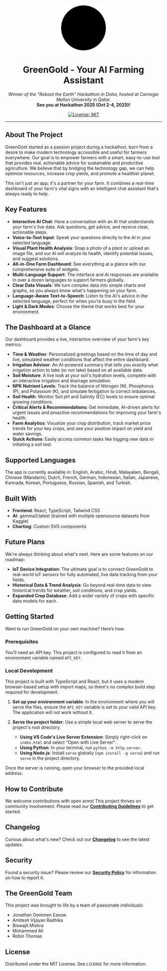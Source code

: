 <p align="center">
  <img src="./assets/logo.svg" alt="GreenGold Logo" width="150">
</p>
<h1 align="center">GreenGold - Your AI Farming Assistant</h1>

<p align="center">
  <em>Winner of the "Reboot the Earth" Hackathon in Doha, hosted at Carnegie Mellon University in Qatar.</em>
  <br>
  <strong>See you at Hackathon 2025 (Oct 2-4, 2025)!</strong>
</p>

<p align="center">
  <a href="https://opensource.org/licenses/MIT">
    <img src="https://img.shields.io/badge/License-MIT-yellow.svg" alt="License: MIT">
  </a>
</p>

---

## About The Project

GreenGold started as a passion project during a hackathon, born from a desire to make modern technology accessible and useful for farmers everywhere. Our goal is to empower farmers with a smart, easy-to-use tool that provides real, actionable advice for sustainable and productive agriculture. We believe that by bridging the technology gap, we can help optimize resources, increase crop yields, and promote a healthier planet.

This isn't just an app; it's a partner for your farm. It combines a real-time dashboard of your farm's vital signs with an intelligent chat assistant that's always ready to help.

## Key Features

-   **Interactive AI Chat**: Have a conversation with an AI that understands your farm's live data. Ask questions, get advice, and receive clear, actionable steps.
-   **Voice-to-Text Input**: Speak your questions directly to the AI in your selected language.
-   **Visual Plant Health Analysis**: Snap a photo of a plant or upload an image file, and our AI will analyze its health, identify potential issues, and suggest solutions.
-   **All-in-One Farm Dashboard**: See everything at a glance with our comprehensive suite of widgets.
-   **Multi-Language Support**: The interface and AI responses are available in over a dozen languages to support farmers globally.
-   **Clear Data Visuals**: We turn complex data into simple charts and graphs, so you always know what's happening on your farm.
-   **Language-Aware Text-to-Speech**: Listen to the AI's advice in the selected language, perfect for when you're busy in the field.
-   **Light & Dark Modes**: Choose the theme that works best for your environment.

## The Dashboard at a Glance

Our dashboard provides a live, interactive overview of your farm's key metrics:

-   **Time & Weather**: Personalized greetings based on the time of day and live, simulated weather conditions that affect the entire dashboard.
-   **Irrigation Advisor**: An AI-powered summary that tells you exactly what irrigation action to take (or not take) based on all available data.
-   **Soil Moisture**: A live look at your soil's hydration levels, complete with an interactive irrigation and drainage simulation.
-   **NPK Nutrient Levels**: Track the balance of Nitrogen (N), Phosphorus (P), and Potassium (K), and simulate fertigation to correct imbalances.
-   **Soil Health**: Monitor Soil pH and Salinity (EC) levels to ensure optimal growing conditions.
-   **Critical Alerts & Recommendations**: Get immediate, AI-driven alerts for urgent issues and proactive recommendations for improving your farm's health.
-   **Farm Analytics**: Visualize your crop distribution, track market price trends for your key crops, and see your positive impact on yield and water savings.
-   **Quick Actions**: Easily access common tasks like logging new data or initiating a soil test.

## Supported Languages

The app is currently available in: English, Arabic, Hindi, Malayalam, Bengali, Chinese (Mandarin), Dutch, French, German, Indonesian, Italian, Japanese, Kannada, Korean, Portuguese, Russian, Spanish, and Turkish.

## Built With

-   **Frontend**: React, TypeScript, Tailwind CSS
-   **AI**: gemma3:latest (trained with multiple opensource datasets from Kaggle)
-   **Charting**: Custom SVG components

## Future Plans

We're always thinking about what's next. Here are some features on our roadmap:

-   **IoT Device Integration**: The ultimate goal is to connect GreenGold to real-world IoT sensors for fully automated, live data tracking from your fields.
-   **Historical Data & Trend Analysis**: Go beyond real-time data to view historical trends for weather, soil conditions, and crop yields.
-   **Expanded Crop Database**: Add a wider variety of crops with specific data models for each.

## Getting Started

Want to run GreenGold on your own machine? Here’s how.

### Prerequisites

You'll need an API key. This project is configured to read it from an environment variable named `API_KEY`.

### Local Development

This project is built with TypeScript and React, but it uses a modern browser-based setup with import maps, so there's no complex build step required for development.

1.  **Set up your environment variable**: In the environment where you will serve the files, ensure the `API_KEY` variable is set to your valid API key. The application will not work without it.

2.  **Serve the project folder**: Use a simple local web server to serve the project's root directory.
    -   **Using VS Code's Live Server Extension**: Simply right-click on `index.html` and select "Open with Live Server".
    -   **Using Python**: In your terminal, run `python -m http.server`.
    -   **Using Node.js**: Install `serve` globally (`npm install -g serve`) and run `serve` in the project directory.

Once the server is running, open your browser to the provided local address.

## How to Contribute

We welcome contributions with open arms! This project thrives on community involvement. Please read our **[Contributing Guidelines](CONTRIBUTING.md)** to get started.

## Changelog

Curious about what's new? Check out our **[Changelog](CHANGELOG.md)** to see the latest updates.

## Security

Found a security issue? Please review our **[Security Policy](SECURITY.md)** for information on how to report it.

## The GreenGold Team

This project was brought to life by a team of passionate individuals:
-   Jonathan Oommen Easow
-   Amitesh Vijayan Radhika
-   Biswajit Mishra
-   Mohammed Ali
-   Robin Thomas

## License

Distributed under the MIT License. See `LICENSE` for more information.